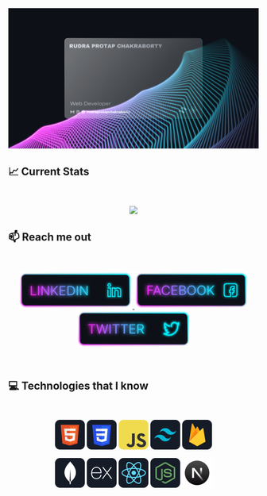<a href="https://www.facebook.com/rudraprotapchakraborty1/">
<img src="https://raw.githubusercontent.com/rudraprotapchakraborty/rudraprotapchakraborty/main/images/cover.svg" />
</a>

## :chart_with_upwards_trend: Current Stats

<br />
<p align="center">
  <img width="60%" src="https://github-readme-streak-stats.herokuapp.com?user=rudraprotapchakraborty&theme=react&hide_border=true&background=0D1117&stroke=0D1117&fire=FF1CF7&sideLabels=00F0FF&currStreakNum=FF1CF7&ring=FF1CF7&currStreakLabel=FF1CF7&sideNums=00F0FF" />
</p>

## :mailbox: Reach me out

<br />

<p align="center">
  <a href="https://www.linkedin.com/in/rudraprotapchakraborty/" target="_blank">
    <img height="75" src="https://github.com/rudraprotapchakraborty/rudraprotapchakraborty/blob/main/images/icons/Linkedin.png">
  </a>
  <a href="https://www.facebook.com/rudraprotapchakraborty1" target="_blank">
    <img height="75" src="https://github.com/rudraprotapchakraborty/rudraprotapchakraborty/blob/main/images/icons/Facebook.png">
  </a>
  <a href="https://x.com/rudraprotapchak" target="_blank">
    <img height="75" src="https://github.com/rudraprotapchakraborty/rudraprotapchakraborty/blob/main/images/icons/Twitter.png">
  </a>
</p>

<br />

## :computer: Technologies that I know

<br>
<p align="center">
<img src="https://github.com/rudraprotapchakraborty/rudraprotapchakraborty/blob/main/images/icons/HTML.png"/>
<img src="https://github.com/rudraprotapchakraborty/rudraprotapchakraborty/blob/main/images/icons/css.png"/>
<img src="https://github.com/rudraprotapchakraborty/rudraprotapchakraborty/blob/main/images/icons/JavaScript.png"/>
<img src="https://github.com/rudraprotapchakraborty/rudraprotapchakraborty/blob/main/images/icons/tailwind.png"/>
<img src="https://github.com/rudraprotapchakraborty/rudraprotapchakraborty/blob/main/images/icons/firebase.png"/>
</p>
<p align="center">
<img src="https://github.com/rudraprotapchakraborty/rudraprotapchakraborty/blob/main/images/icons/mongo.png"/>
<img src="https://github.com/rudraprotapchakraborty/rudraprotapchakraborty/blob/main/images/icons/express.png"/>
<img src="https://github.com/rudraprotapchakraborty/rudraprotapchakraborty/blob/main/images/icons/react.png"/>
<img src="https://github.com/rudraprotapchakraborty/rudraprotapchakraborty/blob/main/images/icons/node.png"/>
<img src="https://github.com/rudraprotapchakraborty/rudraprotapchakraborty/blob/main/images/icons/next.png"/>
</p><br/>
